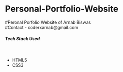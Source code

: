 <h1> Personal-Portfolio-Website </h1>
#Peronal Porfolio Website of Arnab Biswas
<br>
#Contact - coderxarnab@gmail.com

<h5> Tech Stack Used </h5> <br>
<ul>
  <li> HTML5 </li>
  <li> CSS3 </li>
</ul>
